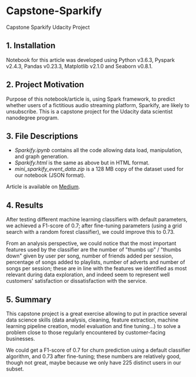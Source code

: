 # Capstone-Sparkify
Capstone Sparkify Udacity Project

## 1. Installation <a name="installation"></a>
Notebook for this article was developed using Python v3.6.3, Pyspark v2.4.3, Pandas v0.23.3, Matplotlib v2.1.0 and Seaborn v0.8.1.

## 2. Project Motivation <a name="motivation"></a>
Purpose of this notebook/article is, using Spark framework, to predict whether users of a fictitious audio streaming platform, Sparkify, are likely to unsubscribe. This is a capstone project for the Udacity data scientist nanodegree program.

## 3. File Descriptions <a name="filedesc"></a>
* _Sparkify.ipynb_ contains all the code allowing data load, manipulation, and graph generation.
* _Sparkify.html_ is the same as above but in HTML format.
* _mini_sparkify_event_data.zip_ is a 128 MB copy of the dataset used for our notebook (JSON format).

Article is available on [Medium](https://medium.com/@iprash31/capstone-sparkify-predicting-churn-967e4bcc6f8b).

## 4. Results <a name="results"></a>
After testing different machine learning classifiers with default parameters, we achieved a F1-score of 0.7; after fine-tuning parameters (using a grid search with a random forest classifier), we could improve this to 0.73.

From an analysis perspective, we could notice that the most important features used by the classifier are the number of "thumbs up" / "thumbs down" given by user per song, number of friends added per session, percentage of songs added to playlists, number of adverts and number of songs per session; these are in line with the features we identified as most relevant during data exploration, and indeed seem to represent well customers' satisfaction or dissatisfaction with the service.

## 5. Summary <a name="summary"></a>
This capstone project is a great exercise allowing to put in practice several data science skills (data analysis, cleaning, feature extraction, machine learning pipeline creation, model evaluation and fine tuning…) to solve a problem close to those regularly encountered by customer-facing businesses.

We could get a F1-score of 0.7 for churn prediction using a default classifier algorithm, and 0.73 after fine-tuning; these numbers are relatively good, though not great, maybe because we only have 225 distinct users in our subset.
